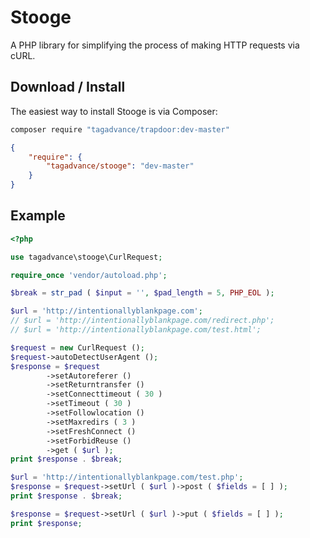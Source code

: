 # Stooge
A PHP library for simplifying the process of making HTTP requests via cURL.

## Download / Install
The easiest way to install Stooge is via Composer:
```bash
composer require "tagadvance/trapdoor:dev-master"
```
```json
{
    "require": {
        "tagadvance/stooge": "dev-master"
    }
}
```

## Example
```php
<?php

use tagadvance\stooge\CurlRequest;

require_once 'vendor/autoload.php';

$break = str_pad ( $input = '', $pad_length = 5, PHP_EOL );

$url = 'http://intentionallyblankpage.com';
// $url = 'http://intentionallyblankpage.com/redirect.php';
// $url = 'http://intentionallyblankpage.com/test.html';

$request = new CurlRequest ();
$request->autoDetectUserAgent ();
$response = $request
		->setAutoreferer ()
		->setReturntransfer ()
		->setConnecttimeout ( 30 )
		->setTimeout ( 30 )
		->setFollowlocation ()
		->setMaxredirs ( 3 )
		->setFreshConnect ()
		->setForbidReuse ()
		->get ( $url );
print $response . $break;

$url = 'http://intentionallyblankpage.com/test.php';
$response = $request->setUrl ( $url )->post ( $fields = [ ] );
print $response . $break;

$response = $request->setUrl ( $url )->put ( $fields = [ ] );
print $response;
```